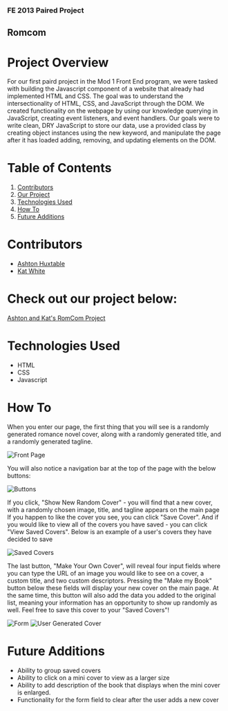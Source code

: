 ### FE 2013 Paired Project
## Romcom

# Project Overview
For our first paird project in the Mod 1 Front End program, we were tasked with building the Javascript component of a website that already had implemented HTML and CSS. The goal was to understand the intersectionality of HTML, CSS, and JavaScript through the DOM. We created functionality on the webpage by using our knowledge querying in JavaScript, creating event listeners, and event handlers. Our goals were to write clean, DRY JavaScript to store our data, use a provided class by creating object instances using the new keyword, and manipulate the page after it has loaded adding, removing, and updating elements on the DOM.

# Table of Contents
1. [Contributors](https://github.com/k-atwhite/romcom/blob/main/README.md#contributors)
2. [Our Project](https://github.com/k-atwhite/romcom/blob/main/README.md#check-out-our-project-below)
3. [Technologies Used](https://github.com/k-atwhite/romcom/blob/main/README.md#technologies-usedd)
4. [How To](https://github.com/k-atwhite/romcom/blob/main/README.md#how-to)
5. [Future Additions](https://github.com/k-atwhite/romcom/blob/main/README.md#future-additions)

# Contributors
* [Ashton Huxtable](https://github.com/ahuxtable1327)
* [Kat White](https://github.com/k-atwhite)

# Check out our project below:
[Ashton and Kat's RomCom Project](https://k-atwhite.github.io/romcom/)

# Technologies Used
* HTML
* CSS
* Javascript

# How To
When you enter our page, the first thing that you will see is a randomly generated romance novel cover, along with a randomly generated title, and a randomly generated tagline. 

![Front Page](https://user-images.githubusercontent.com/49215782/114216674-74a86f00-9924-11eb-8c37-66b456a75aed.png)

You will also notice a navigation bar at the top of the page with the below buttons:

![Buttons](https://user-images.githubusercontent.com/49215782/114218437-a1f61c80-9926-11eb-921f-5ba7cfa07abe.png)

If you click, "Show New Random Cover" - you will find that a new cover, with a randomly chosen image, title, and tagline appears on the main page
If you happen to like the cover you see, you can click "Save Cover". And if you would like to view all of the covers you have saved - you can click "View Saved Covers".
Below is an example of a user's covers they have decided to save

![Saved Covers](https://user-images.githubusercontent.com/49215782/114216799-9dc8ff80-9924-11eb-9534-f69c89a65e5a.png)

The last button, "Make Your Own Cover", will reveal four input fields where you can type the URL of an image you would like to see on a cover, a custom title, and two custom descriptors. Pressing the "Make my Book" button below these fields will display your new cover on the main page. At the same time, this button will also add the data you added to the original list, meaning your information has an opportunity to show up randomly as well. Feel free to save this cover to your "Saved Covers"!

![Form](https://user-images.githubusercontent.com/49215782/114221262-52195480-992a-11eb-8077-8a9e291cd740.png)
![User Generated Cover](https://user-images.githubusercontent.com/49215782/114216679-75d99c00-9924-11eb-8b3a-f270e4dd9d85.png)

# Future Additions
* Ability to group saved covers 
* Ability to click on a mini cover to view as a larger size
* Ability to add description of the book that displays when the mini cover is enlarged. 
* Functionality for the form field to clear after the user adds a new cover

